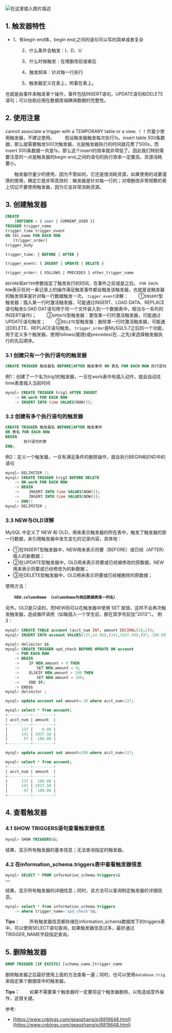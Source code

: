 

![在这里插入图片描述](https://img-blog.csdnimg.cn/93ee053e5ddb4e60bde6e21b0c0dc768.png)


## 1. 触发器特性

 - 1、有begin end体，begin end;之间的语句可以写的简单或者复杂
   
   　　2、什么条件会触发：I、D、U
   
   　　3、什么时候触发：在增删改前或者后
   
   　　4、触发频率：针对每一行执行
   
   　　5、触发器定义在表上，附着在表上。

也就是由事件来触发某个操作，事件包括INSERT语句，UPDATE语句和DELETE语句；可以协助应用在数据库端确保数据的完整性。

## 2. 使用注意

cannot associate a trigger with a TEMPORARY table or a view.
！！尽量少使用触发器，不建议使用。
　　假设触发器触发每次执行1s，insert table 500条数据，那么就需要触发500次触发器，光是触发器执行的时间就花费了500s，而insert 500条数据一共是1s，那么这个insert的效率就非常低了。因此我们特别需要注意的一点是触发器的begin end;之间的语句的执行效率一定要高，资源消耗要小。

　　触发器尽量少的使用，因为不管如何，它还是很消耗资源，如果使用的话要谨慎的使用，确定它是非常高效的：触发器是针对每一行的；对增删改非常频繁的表上切记不要使用触发器，因为它会非常消耗资源。 

## 3. 创建触发器

```sql
CREATE
    [DEFINER = { user | CURRENT_USER }]
TRIGGER trigger_name
trigger_time trigger_event
ON tbl_name FOR EACH ROW
　　[trigger_order]
trigger_body

trigger_time: { BEFORE | AFTER }

trigger_event: { INSERT | UPDATE | DELETE }

trigger_order: { FOLLOWS | PRECEDES } other_trigger_name
```
`BEFORE`和`AFTER`参数指定了触发执行的时间，在事件之前或是之后。
`FOR EACH ROW`表示任何一条记录上的操作满足触发事件都会触发该触发器，也就是说触发器的触发频率是针对每一行数据触发一次。
 `tigger_event`详解：
　　①`INSERT`型触发器：插入某一行时激活触发器，可能通过INSERT、LOAD DATA、REPLACE 语句触发(LOAD DAT语句用于将一个文件装入到一个数据表中，相当与一系列的INSERT操作)；
　　②`UPDATE`型触发器：更改某一行时激活触发器，可能通过UPDATE语句触发；
　　③`DELETE`型触发器：删除某一行时激活触发器，可能通过DELETE、REPLACE语句触发。
 `trigger_order`是MySQL5.7之后的一个功能，用于定义多个触发器，使用follows(尾随)或precedes(在…之先)来选择触发器执行的先后顺序。 

### 3.1 创建只有一个执行语句的触发器

```sql
CREATE TRIGGER 触发器名 BEFORE|AFTER 触发事件 ON 表名 FOR EACH ROW 执行语句;
```

例1：创建了一个名为trig1的触发器，一旦在work表中有插入动作，就会自动往time表里插入当前时间

```sql
mysql> CREATE TRIGGER trig1 AFTER INSERT
    -> ON work FOR EACH ROW
    -> INSERT INTO time VALUES(NOW());
```
### 3.2 创建有多个执行语句的触发器

```sql
CREATE TRIGGER 触发器名 BEFORE|AFTER 触发事件
ON 表名 FOR EACH ROW
BEGIN
        执行语句列表
END;
```

例2：定义一个触发器，一旦有满足条件的删除操作，就会执行BEGIN和END中的语句

```sql
mysql> DELIMITER ||
mysql> CREATE TRIGGER trig2 BEFORE DELETE
    -> ON work FOR EACH ROW
    -> BEGIN
    -> 　　INSERT INTO time VALUES(NOW());
    -> 　　INSERT INTO time VALUES(NOW());
    -> END||
mysql> DELIMITER ;
```
### 3.3 NEW与OLD详解

MySQL 中定义了 NEW 和 OLD，用来表示触发器的所在表中，触发了触发器的那一行数据，来引用触发器中发生变化的记录内容，具体地：

 - ①在INSERT型触发器中，NEW用来表示将要（BEFORE）或已经（AFTER）插入的新数据；
 - ②在UPDATE型触发器中，OLD用来表示将要或已经被修改的原数据，NEW用来表示将要或已经修改为的新数据；
 - ③在DELETE型触发器中，OLD用来表示将要或已经被删除的原数据；

使用方法：

　　**`NEW.columnName （columnName为相应数据表某一列名）`**

另外，OLD是只读的，而NEW则可以在触发器中使用 SET 赋值，这样不会再次触发触发器，造成循环调用（如每插入一个学生前，都在其学号前加“2013”）。
例3：

```sql
mysql> CREATE TABLE account (acct_num INT, amount DECIMAL(10,2));
mysql> INSERT INTO account VALUES(137,14.98),(141,1937.50),(97,-100.00);

mysql> delimiter $$
mysql> CREATE TRIGGER upd_check BEFORE UPDATE ON account
    -> FOR EACH ROW
    -> BEGIN
    -> 　　IF NEW.amount < 0 THEN
    -> 　　　　SET NEW.amount = 0;
    -> 　　ELSEIF NEW.amount > 100 THEN
    -> 　　　　SET NEW.amount = 100;
    -> 　　END IF;
    -> END$$
mysql> delimiter ;

mysql> update account set amount=-10 where acct_num=137;

mysql> select * from account;
+----------+---------+
| acct_num | amount  |
+----------+---------+
|      137 |    0.00 |
|      141 | 1937.50 |
|       97 | -100.00 |
+----------+---------+

mysql> update account set amount=200 where acct_num=137;

mysql> select * from account;
+----------+---------+
| acct_num | amount  |
+----------+---------+
|      137 |  100.00 |
|      141 | 1937.50 |
|       97 | -100.00 |
+----------+---------+
```

## 4. 查看触发器

### 4.1 SHOW TRIGGERS语句查看触发器信息
```sql
mysql> SHOW TRIGGERS\G;
```
结果，显示所有触发器的基本信息；无法查询指定的触发器。
### 4.2 在information_schema.triggers表中查看触发器信息

```sql
mysql> SELECT * FROM information_schema.triggers\G
……
```
结果，显示所有触发器的详细信息；同时，该方法可以查询制定触发器的详细信息。

```sql
mysql> select * from information_schema.triggers 
    -> where trigger_name='upd_check'\G;
```

**Tips**：
　　所有触发器信息都存储在information_schema数据库下的triggers表中，可以使用SELECT语句查询，如果触发器信息过多，最好通过TRIGGER_NAME字段指定查询。

## 5. 删除触发器

```sql
DROP TRIGGER [IF EXISTS] [schema_name.]trigger_name
```
删除触发器之后最好使用上面的方法查看一遍；同时，也可以使用`database.trig`来指定某个数据库中的触发器。

**Tips：**
　　如果不需要某个触发器时一定要将这个触发器删除，以免造成意外操作，这很关键。

参考:

 - [https://www.cnblogs.com/geaozhang/p/6819648.html](https://www.cnblogs.com/geaozhang/p/6819648.html)


